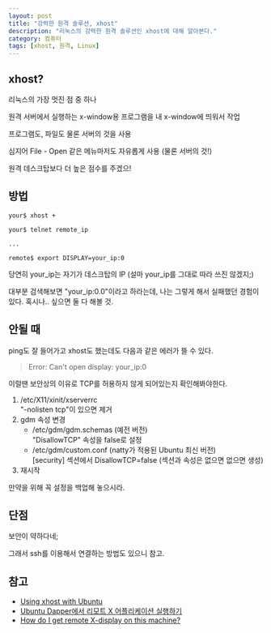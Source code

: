 ```yaml
---
layout: post
title: "강력한 원격 솔루션, xhost"
description: "리눅스의 강력한 원격 솔루션인 xhost에 대해 알아본다."
category: 컴퓨터
tags: [xhost, 원격, Linux]
---
```


## xhost?

리눅스의 가장 멋진 점 중 하나

원격 서버에서 실행하는 x-window용 프로그램을 내 x-window에 띄워서 작업

프로그램도, 파일도 물론 서버의 것을 사용

심지어 File - Open 같은 메뉴마저도 자유롭게 사용 (물론 서버의 것!)

원격 데스크탑보다 더 높은 점수를 주겠으!



## 방법

~~~
your$ xhost +

your$ telnet remote_ip

...

remote$ export DISPLAY=your_ip:0
~~~

당연히 your_ip는 자기가 데스크탑의 IP
(설마 your_ip를 그대로 따라 쓰진 않겠지;)

대부분 검색해보면 "your_ip:0.0"이라고 하라는데, 나는 그렇게 해서 실패했던 경험이 있다.
혹시나.. 싶으면 둘 다 해볼 것.



## 안될 때

ping도 잘 들어가고 xhost도 했는데도 다음과 같은 에러가 뜰 수 있다.

> Error: Can't open display: your_ip:0

이럴땐 보안상의 이유로 TCP를 허용하지 않게 되어있는지 확인해봐야한다.

1. /etc/X11/xinit/xserverrc  
   "-nolisten tcp"이 있으면 제거
2. gdm 속성 변경
   - /etc/gdm/gdm.schemas (예전 버전)  
     "DisallowTCP" 속성을 false로 설정
   - /etc/gdm/custom.conf (natty가 적용된 Ubuntu 최신 버전)  
     [security] 섹션에서 DisallowTCP=false (섹션과 속성은 없으면 없으면 생성)
3. 재시작

만약을 위해 꼭 설정을 백업해 놓으시라.



## 단점

보안이 약하다네;

그래서 ssh를 이용해서 연결하는 방법도 있으니 참고.



## 참고

- [Using xhost with Ubuntu](http://davesource.com/Solutions/20070912.Ubuntu-xhost.html)
- [Ubuntu Dapper에서 리모트 X 어플리케이션 실행하기](http://blog.jinbo.net/papyrus/?pnum=8)
- [How do I get remote X-display on this machine?](http://askubuntu.com/questions/57001/how-do-i-get-remote-x-display-on-this-machine)
